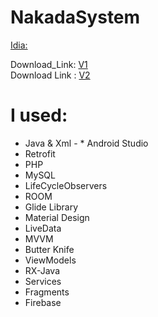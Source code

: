 # NakadaSystem


[Idia:](https://www.facebook.com/AhmedMHassaan12/posts/2274160442893095)


Download_Link: [V1](https://ahmedmhassaan.000webhostapp.com/)<br>
Download Link : [V2](https://www.mediafire.com/file/ikepxbfd6zsd2hw/app-debug.apk/file)

# I  used:
* Java & Xml - * Android  Studio
* Retrofit 
* PHP
* MySQL
* LifeCycleObservers
* ROOM
* Glide Library
* Material Design
* LiveData
* MVVM
* Butter Knife
* ViewModels
* RX-Java
* Services
* Fragments
* Firebase

